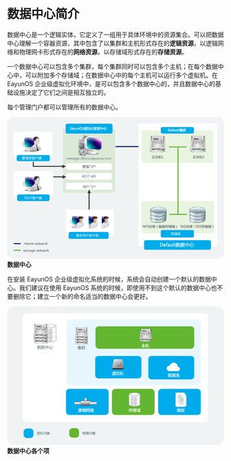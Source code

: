 # 数据中心简介

数据中心是一个逻辑实体，它定义了一组用于具体环境中的资源集合。可以把数据中心理解一个容器资源，其中包含了以集群和主机形式存在的**逻辑资源**，以逻辑网络和物理网卡形式存在的**网络资源**，以存储域形式存在的**存储资源**。

一个数据中心可以包含多个集群，每个集群同时可以包含多个主机；在每个数据中心中，可以附加多个存储域；在数据中心中的每个主机可以运行多个虚拟机。在 EayunOS 企业级虚拟化环境中，是可以包含多个数据中心的，并且数据中心的基础设施决定了它们之间是相互独立的。

每个管理门户都可以管理所有的数据中心。

![数据中心架构](../images/data-center.png)</br>
**数据中心**


在安装 EayunOS 企业级虚拟化系统的时候，系统会自动创建一个默认的数据中心。我们建议在使用 EayunOS 系统的时候，即使用不到这个默认的数据中心也不要删除它；建立一个新的命名适当的数据中心会更好。

![数据中心对象](../images/data-center-object.png)</br>
**数据中心各个项**
